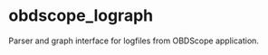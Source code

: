 obdscope_lograph
================

Parser and graph interface for logfiles from OBDScope application.
